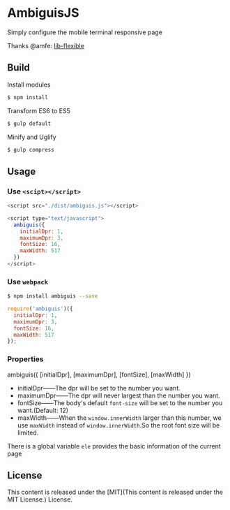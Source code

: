 # AmbiguisJS
Simply configure the mobile terminal responsive page

Thanks @amfe: [lib-flexible](https://github.com/amfe/lib-flexible)

## Build

Install modules
```bash
$ npm install
```
Transform ES6 to ES5
```bash
$ gulp default
```
Minify and Uglify
```bash
$ gulp compress
```

## Usage

### Use `<scipt></script>`
```javascript
<script src="./dist/ambiguis.js"></script>

<script type="text/javascript">
  ambiguis({
    initialDpr: 1,
    maximumDpr: 3,
    fontSize: 16,
    maxWidth: 517
  })
</script>
```

### Use `webpack`
```bash
$ npm install ambiguis --save
```

```javascript
require('ambiguis')({
  initialDpr: 1,
  maximumDpr: 3,
  fontSize: 16,
  maxWidth: 517
});
```

### Properties
ambiguis({
  [initialDpr],
  [maximumDpr],
  [fontSize],
  [maxWidth]
})

* initialDpr——The dpr will be set to the number you want.
* maximumDpr——The dpr will never largest than the number you want.
* fontSize——The body's default `font-size` will be set to the number you want.(Default: 12)
* maxWidth——When the `window.innerWidth` larger than this number, we use `maxWidth` instead of `window.innerWidth`.So the root font size will be limited.

There is a global variable `ele` provides the basic information of the current page

## License
This content is released under the [MIT](This content is released under the MIT License.) License.
